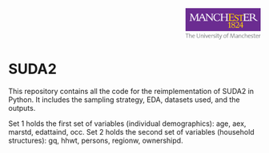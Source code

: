 <div align="right">
  <img src="logo.png" alt="Logo" width="150">
</div>

# SUDA2
This repository contains all the code for the reimplementation of SUDA2 in Python. It includes the sampling strategy, EDA, datasets used, and the outputs. 

Set 1 holds the first set of variables (individual demographics): age, aex, marstd, edattaind, occ.
<break>
Set 2 holds the second set of variables (household structures): gq, hhwt, persons, regionw, ownershipd.
